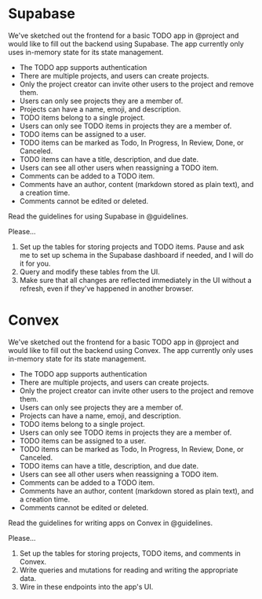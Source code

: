 # Supabase

We've sketched out the frontend for a basic TODO app in @project and would like to fill out the backend using Supabase.
The app currently only uses in-memory state for its state management.

- The TODO app supports authentication
- There are multiple projects, and users can create projects.
- Only the project creator can invite other users to the project and remove them.
- Users can only see projects they are a member of.
- Projects can have a name, emoji, and description.
- TODO items belong to a single project.
- Users can only see TODO items in projects they are a member of.
- TODO items can be assigned to a user.
- TODO items can be marked as Todo, In Progress, In Review, Done, or Canceled.
- TODO items can have a title, description, and due date.
- Users can see all other users when reassigning a TODO item.
- Comments can be added to a TODO item.
- Comments have an author, content (markdown stored as plain text), and a creation time.
- Comments cannot be edited or deleted.

Read the guidelines for using Supabase in @guidelines.

Please...

1. Set up the tables for storing projects and TODO items. Pause and ask me to set up schema in the Supabase dashboard if needed, and I will do it for you.
2. Query and modify these tables from the UI.
3. Make sure that all changes are reflected immediately in the UI without a refresh, even if they've happened in another browser.

# Convex

We've sketched out the frontend for a basic TODO app in @project and would like to fill out the backend using Convex.
The app currently only uses in-memory state for its state management.

- The TODO app supports authentication
- There are multiple projects, and users can create projects.
- Only the project creator can invite other users to the project and remove them.
- Users can only see projects they are a member of.
- Projects can have a name, emoji, and description.
- TODO items belong to a single project.
- Users can only see TODO items in projects they are a member of.
- TODO items can be assigned to a user.
- TODO items can be marked as Todo, In Progress, In Review, Done, or Canceled.
- TODO items can have a title, description, and due date.
- Users can see all other users when reassigning a TODO item.
- Comments can be added to a TODO item.
- Comments have an author, content (markdown stored as plain text), and a creation time.
- Comments cannot be edited or deleted.

Read the guidelines for writing apps on Convex in @guidelines.

Please...

1. Set up the tables for storing projects, TODO items, and comments in Convex.
2. Write queries and mutations for reading and writing the appropriate data.
3. Wire in these endpoints into the app's UI.
